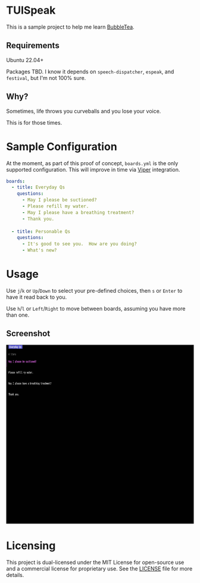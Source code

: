 # TUISpeak

This is a sample project to help me learn [BubbleTea](https://github.com/charmbracelet/bubbletea).

## Requirements
Ubuntu 22.04+

Packages TBD.  I know it depends on `speech-dispatcher`, `espeak`, and `festival`, but I'm not 100% sure.

## Why?
Sometimes, life throws you curveballs and you lose your voice.

This is for those times.

# Sample Configuration
At the moment, as part of this proof of concept, `boards.yml` is the only supported configuration.  This will improve in time via [Viper](https://github.com/spf13/viper) integration.

``` yaml
boards:
  - title: Everyday Qs
    questions:
      - May I please be suctioned?
      - Please refill my water.
      - May I please have a breathing treatment?
      - Thank you.

  - title: Personable Qs
    questions:
      - It's good to see you.  How are you doing?
      - What's new?
```

# Usage
Use `j`/`k` or `Up`/`Down` to select your pre-defined choices, then `s` or `Enter` to have it read back to you.

Use `h`/`l` or `Left`/`Right` to move between boards, assuming you have more than one.

## Screenshot
<img src="screenshot.png" width="720" height="480" alt="Screenshot">

# Licensing

This project is dual-licensed under the MIT License for open-source use and a commercial license for proprietary use. See the [LICENSE](LICENSE) file for more details.
